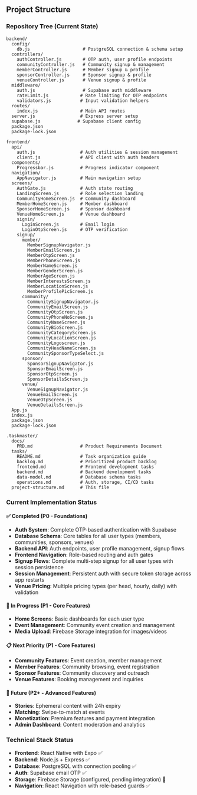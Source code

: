 ## Project Structure

### Repository Tree (Current State)

```
backend/
  config/
    db.js                    # PostgreSQL connection & schema setup
  controllers/
    authController.js        # OTP auth, user profile endpoints
    communityController.js   # Community signup & management
    memberController.js      # Member signup & profile
    sponsorController.js     # Sponsor signup & profile
    venueController.js       # Venue signup & profile
  middleware/
    auth.js                  # Supabase auth middleware
    rateLimit.js            # Rate limiting for OTP endpoints
    validators.js           # Input validation helpers
  routes/
    index.js                # Main API routes
  server.js                 # Express server setup
  supabase.js              # Supabase client config
  package.json
  package-lock.json

frontend/
  api/
    auth.js                 # Auth utilities & session management
    client.js               # API client with auth headers
  components/
    Progressbar.js          # Progress indicator component
  navigation/
    AppNavigator.js         # Main navigation setup
  screens/
    AuthGate.js             # Auth state routing
    LandingScreen.js        # Role selection landing
    CommunityHomeScreen.js  # Community dashboard
    MemberHomeScreen.js     # Member dashboard
    SponsorHomeScreen.js    # Sponsor dashboard
    VenueHomeScreen.js      # Venue dashboard
    signin/
      LoginScreen.js        # Email login
      LoginOtpScreen.js     # OTP verification
    signup/
      member/
        MemberSignupNavigator.js
        MemberEmailScreen.js
        MemberOtpScreen.js
        MemberPhoneScreen.js
        MemberNameScreen.js
        MemberGenderScreen.js
        MemberAgeScreen.js
        MemberInterestsScreen.js
        MemberLocationScreen.js
        MemberProfilePicScreen.js
      community/
        CommunitySignupNavigator.js
        CommunityEmailScreen.js
        CommunityOtpScreen.js
        CommunityPhoneNoScreen.js
        CommunityNameScreen.js
        CommunityBioScreen.js
        CommunityCategoryScreen.js
        CommunityLocationScreen.js
        CommunityLogoscreen.js
        CommunityHeadNameScreen.js
        CommunitySponsorTypeSelect.js
      sponsor/
        SponsorSignupNavigator.js
        SponsorEmailScreen.js
        SponsorOtpScreen.js
        SponsorDetailsScreen.js
      venue/
        VenueSignupNavigator.js
        VenueEmailScreen.js
        VenueOtpScreen.js
        VenueDetailsScreen.js
  App.js
  index.js
  package.json
  package-lock.json

.taskmaster/
  docs/
    PRD.md                  # Product Requirements Document
  tasks/
    README.md               # Task organization guide
    backlog.md              # Prioritized product backlog
    frontend.md             # Frontend development tasks
    backend.md              # Backend development tasks
    data-model.md           # Database schema tasks
    operations.md           # Auth, storage, CI/CD tasks
  project-structure.md      # This file
```

### Current Implementation Status

#### ✅ Completed (P0 - Foundations)
- **Auth System**: Complete OTP-based authentication with Supabase
- **Database Schema**: Core tables for all user types (members, communities, sponsors, venues)
- **Backend API**: Auth endpoints, user profile management, signup flows
- **Frontend Navigation**: Role-based routing and auth gates
- **Signup Flows**: Complete multi-step signup for all user types with session persistence
- **Session Management**: Persistent auth with secure token storage across app restarts
- **Venue Pricing**: Multiple pricing types (per head, hourly, daily) with validation

#### 🚧 In Progress (P1 - Core Features)
- **Home Screens**: Basic dashboards for each user type
- **Event Management**: Community event creation and management
- **Media Upload**: Firebase Storage integration for images/videos

#### 📋 Next Priority (P1 - Core Features)
- **Community Features**: Event creation, member management
- **Member Features**: Community browsing, event registration
- **Sponsor Features**: Community discovery and outreach
- **Venue Features**: Booking management and inquiries

#### 🔮 Future (P2+ - Advanced Features)
- **Stories**: Ephemeral content with 24h expiry
- **Matching**: Swipe-to-match at events
- **Monetization**: Premium features and payment integration
- **Admin Dashboard**: Content moderation and analytics

### Technical Stack Status
- **Frontend**: React Native with Expo ✅
- **Backend**: Node.js + Express ✅
- **Database**: PostgreSQL with connection pooling ✅
- **Auth**: Supabase email OTP ✅
- **Storage**: Firebase Storage (configured, pending integration) 🚧
- **Navigation**: React Navigation with role-based guards ✅


